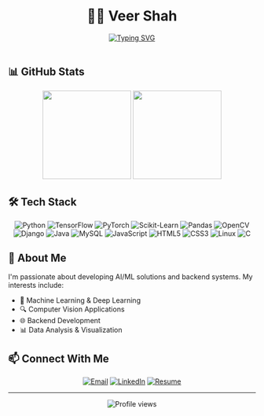 # <div align="center">👨‍💻 Veer Shah</div>
<div align="center">
  <a href="https://git.io/typing-svg">
    <img src="https://readme-typing-svg.herokuapp.com?font=Fira+Code&size=22&pause=1000&color=2E97F7&center=true&vCenter=true&width=435&lines=AI%2FML+Enthusiast;Backend+Developer;Computer+Vision+Enthusiast;Deep+Learning+Practitioner" alt="Typing SVG" />
  </a>
</div>

<br>

## 📊 GitHub Stats
<div align="center">
  <img height="180em" src="https://github-readme-stats.vercel.app/api/top-langs/?username=veershah04&layout=compact&theme=tokyonight" />
  <img height="180em" src="https://github-readme-streak-stats.herokuapp.com/?user=veershah04&theme=tokyonight" />
</div>

## 🛠️ Tech Stack
<div align="center">
  
  ![Python](https://img.shields.io/badge/-Python-3776AB?style=flat-square&logo=python&logoColor=white)
  ![TensorFlow](https://img.shields.io/badge/-TensorFlow-FF6F00?style=flat-square&logo=tensorflow&logoColor=white)
  ![PyTorch](https://img.shields.io/badge/-PyTorch-EE4C2C?style=flat-square&logo=pytorch&logoColor=white)
  ![Scikit-Learn](https://img.shields.io/badge/-ScikitLearn-F7931E?style=flat-square&logo=scikit-learn&logoColor=white)
  ![Pandas](https://img.shields.io/badge/-Pandas-150458?style=flat-square&logo=pandas&logoColor=white)
  ![OpenCV](https://img.shields.io/badge/-OpenCV-5C3EE8?style=flat-square&logo=opencv&logoColor=white)
  ![Django](https://img.shields.io/badge/-Django-092E20?style=flat-square&logo=django&logoColor=white)
  ![Java](https://img.shields.io/badge/-Java-007396?style=flat-square&logo=java&logoColor=white)
  ![MySQL](https://img.shields.io/badge/-MySQL-4479A1?style=flat-square&logo=mysql&logoColor=white)
  ![JavaScript](https://img.shields.io/badge/-JavaScript-F7DF1E?style=flat-square&logo=javascript&logoColor=black)
  ![HTML5](https://img.shields.io/badge/-HTML5-E34F26?style=flat-square&logo=html5&logoColor=white)
  ![CSS3](https://img.shields.io/badge/-CSS3-1572B6?style=flat-square&logo=css3&logoColor=white)
  ![Linux](https://img.shields.io/badge/-Linux-FCC624?style=flat-square&logo=linux&logoColor=black)
  ![C](https://img.shields.io/badge/-C-A8B9CC?style=flat-square&logo=c&logoColor=black)
</div>

## 🚀 About Me

I'm passionate about developing AI/ML solutions and backend systems. My interests include:

- 🧠 Machine Learning & Deep Learning
- 🔍 Computer Vision Applications
- 🌐 Backend Development
- 📊 Data Analysis & Visualization

## 📫 Connect With Me

<div align="center">
  
  [![Email](https://img.shields.io/badge/Email-sveershah04%40gmail.com-red?style=for-the-badge&logo=gmail)](mailto:sveershah04@gmail.com)
  [![LinkedIn](https://img.shields.io/badge/LinkedIn-Veer_Shah-blue?style=for-the-badge&logo=linkedin)](https://www.linkedin.com/in/veershah04/)
  [![Resume](https://img.shields.io/badge/Resume-View_CV-green?style=for-the-badge&logo=adobe)](https://drive.google.com/file/d/1ltm1UXYeNx94lavh_jWCydMLhtLlNV1N/view?usp=drive_link)
  
</div>

---

<div align="center">
  <img src="https://komarev.com/ghpvc/?username=veershah04&color=brightgreen&style=flat-square" alt="Profile views" />
</div>
